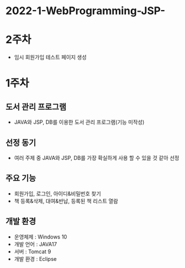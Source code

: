 2022-1-WebProgramming-JSP-
============
2주차
=====
* 임시 회원가입 테스트 페이지 생성

1주차
=====
도서 관리 프로그램
------------------
* JAVA와 JSP, DB를 이용한 도서 관리 프로그램(기능 미작성)

선정 동기
---------
* 여러 주제 중 JAVA와 JSP, DB를 가장 확실하게 사용 할 수 있을 것 같아 선정

주요 기능
---------
* 회원가입, 로그인, 아이디&비밀번호 찾기
* 책 등록&삭제, 대여&반납, 등록된 책 리스트 열람

개발 환경
---------
* 운영체제 : Windows 10
* 개발 언어 : JAVA17
* 서버 : Tomcat 9
* 개발 환경 : Eclipse
